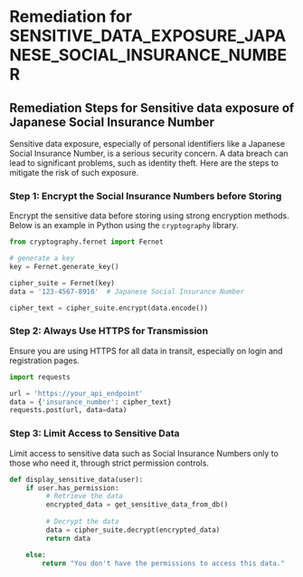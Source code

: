 # Remediation for SENSITIVE_DATA_EXPOSURE_JAPANESE_SOCIAL_INSURANCE_NUMBER

## Remediation Steps for Sensitive data exposure of Japanese Social Insurance Number
Sensitive data exposure, especially of personal identifiers like a Japanese Social Insurance Number, is a serious security concern. A data breach can lead to significant problems, such as identity theft. Here are the steps to mitigate the risk of such exposure.

### Step 1: Encrypt the Social Insurance Numbers before Storing
Encrypt the sensitive data before storing using strong encryption methods. Below is an example in Python using the `cryptography` library.

```python
from cryptography.fernet import Fernet

# generate a key 
key = Fernet.generate_key()

cipher_suite = Fernet(key)
data = '123-4567-8910'  # Japanese Social Insurance Number

cipher_text = cipher_suite.encrypt(data.encode())
```

### Step 2: Always Use HTTPS for Transmission
Ensure you are using HTTPS for all data in transit, especially on login and registration pages.

```python
import requests

url = 'https://your_api_endpoint'
data = {'insurance_number': cipher_text}
requests.post(url, data=data) 
```

### Step 3: Limit Access to Sensitive Data
Limit access to sensitive data such as Social Insurance Numbers only to those who need it, through strict permission controls.

```python
def display_sensitive_data(user):
    if user.has_permission:
         # Retrieve the data
         encrypted_data = get_sensitive_data_from_db()
         
         # Decrypt the data
         data = cipher_suite.decrypt(encrypted_data)
         return data

    else:
        return "You don't have the permissions to access this data."
```
